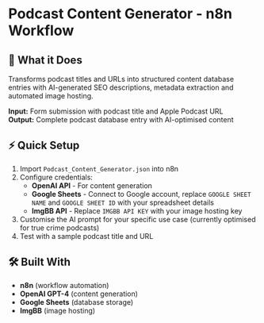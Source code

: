 # Podcast Content Generator - n8n Workflow

## 🎯 What it Does

Transforms podcast titles and URLs into structured content database entries with AI-generated SEO descriptions, metadata extraction and automated image hosting.

**Input:** Form submission with podcast title and Apple Podcast URL  
**Output:** Complete podcast database entry with AI-optimised content

## ⚡ Quick Setup

1. Import `Podcast_Content_Generator.json` into n8n
2. Configure credentials:
   - **OpenAI API** - For content generation
   - **Google Sheets** - Connect to Google account, replace `GOOGLE SHEET NAME` and `GOOGLE SHEET ID` with your spreadsheet details
   - **ImgBB API** - Replace `IMGBB API KEY` with your image hosting key
3. Customise the AI prompt for your specific use case (currently optimised for true crime podcasts)
4. Test with a sample podcast title and URL

## 🛠️ Built With

- **n8n** (workflow automation)
- **OpenAI GPT-4** (content generation)
- **Google Sheets** (database storage)
- **ImgBB** (image hosting)
